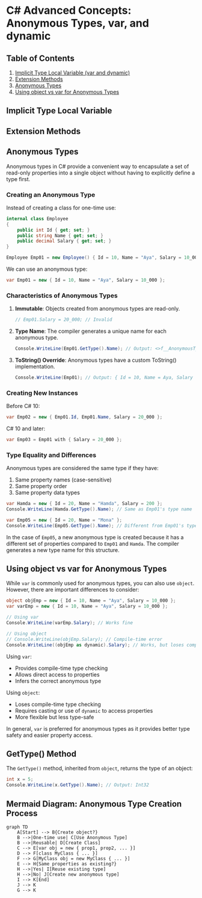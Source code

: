 # C# Advanced Concepts: Anonymous Types, var, and dynamic

## Table of Contents
1. [Implicit Type Local Variable (var and dynamic)](#implicit-type-local-variable)
2. [Extension Methods](#extension-methods)
3. [Anonymous Types](#anonymous-types)
4. [Using object vs var for Anonymous Types](#using-object-vs-var-for-anonymous-types)

## Implicit Type Local Variable


## Extension Methods


## Anonymous Types

Anonymous types in C# provide a convenient way to encapsulate a set of read-only properties into a single object without having to explicitly define a type first.

### Creating an Anonymous Type

Instead of creating a class for one-time use:

```csharp
internal class Employee
{
    public int Id { get; set; }
    public string Name { get; set; }
    public decimal Salary { get; set; }
}

Employee Emp01 = new Employee() { Id = 10, Name = "Aya", Salary = 10_000 };
```

We can use an anonymous type:

```csharp
var Emp01 = new { Id = 10, Name = "Aya", Salary = 10_000 };
```

### Characteristics of Anonymous Types

1. **Immutable**: Objects created from anonymous types are read-only.
   ```csharp
   // Emp01.Salary = 20_000; // Invalid
   ```

2. **Type Name**: The compiler generates a unique name for each anonymous type.
   ```csharp
   Console.WriteLine(Emp01.GetType().Name); // Output: <>f__AnonymousType0`3
   ```

3. **ToString() Override**: Anonymous types have a custom ToString() implementation.
   ```csharp
   Console.WriteLine(Emp01); // Output: { Id = 10, Name = Aya, Salary = 10000 }
   ```

### Creating New Instances

Before C# 10:
```csharp
var Emp02 = new { Emp01.Id, Emp01.Name, Salary = 20_000 };
```

C# 10 and later:
```csharp
var Emp03 = Emp01 with { Salary = 20_000 };
```

### Type Equality and Differences

Anonymous types are considered the same type if they have:
1. Same property names (case-sensitive)
2. Same property order
3. Same property data types

```csharp
var Hamda = new { Id = 20, Name = "Hamda", Salary = 200 };
Console.WriteLine(Hamda.GetType().Name); // Same as Emp01's type name

var Emp05 = new { Id = 20, Name = "Mona" };
Console.WriteLine(Emp05.GetType().Name); // Different from Emp01's type name
```

In the case of `Emp05`, a new anonymous type is created because it has a different set of properties compared to `Emp01` and `Hamda`. The compiler generates a new type name for this structure.

## Using object vs var for Anonymous Types

While `var` is commonly used for anonymous types, you can also use `object`. However, there are important differences to consider:

```csharp
object objEmp = new { Id = 10, Name = "Aya", Salary = 10_000 };
var varEmp = new { Id = 10, Name = "Aya", Salary = 10_000 };

// Using var
Console.WriteLine(varEmp.Salary); // Works fine

// Using object
// Console.WriteLine(objEmp.Salary); // Compile-time error
Console.WriteLine((objEmp as dynamic).Salary); // Works, but loses compile-time type checking
```

Using `var`:
- Provides compile-time type checking
- Allows direct access to properties
- Infers the correct anonymous type

Using `object`:
- Loses compile-time type checking
- Requires casting or use of `dynamic` to access properties
- More flexible but less type-safe

In general, `var` is preferred for anonymous types as it provides better type safety and easier property access.

## GetType() Method

The `GetType()` method, inherited from `object`, returns the type of an object:

```csharp
int x = 5;
Console.WriteLine(x.GetType().Name); // Output: Int32
```

## Mermaid Diagram: Anonymous Type Creation Process

```mermaid
graph TD
    A[Start] --> B{Create object?}
    B -->|One-time use| C[Use Anonymous Type]
    B -->|Reusable| D[Create Class]
    C --> E[var obj = new { prop1, prop2, ... }]
    D --> F[class MyClass { ... }]
    F --> G[MyClass obj = new MyClass { ... }]
    E --> H{Same properties as existing?}
    H -->|Yes| I[Reuse existing type]
    H -->|No| J[Create new anonymous type]
    I --> K[End]
    J --> K
    G --> K
```
